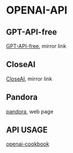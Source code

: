 # OPENAI-API

## GPT-API-free

[GPT-API-free](https://github.com/chatanywhere/GPT_API_free), mirror link

## CloseAI

[CloseAI](https://console.closeai-asia.com/dashboard), mirror link

## Pandora

[pandora](https://github.com/pengzhile/pandora), web page

## API USAGE

[openai-cookbook](https://github.com/openai/openai-cookbook)
